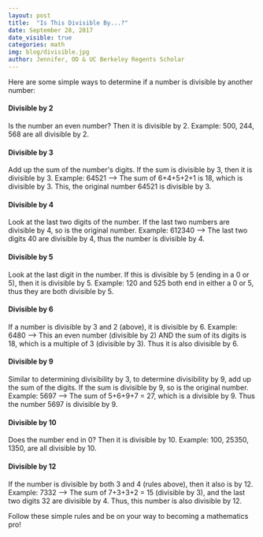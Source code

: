 ```yaml
---
layout: post
title:  "Is This Divisible By...?"
date: September 28, 2017
date_visible: true
categories: math
img: blog/divisible.jpg
author: Jennifer, OD & UC Berkeley Regents Scholar
---
```


Here are some simple ways to determine if a number is divisible by another number:

<!--more-->

#### Divisible by 2
Is the number an even number? Then it is divisible by 2.
Example: 500, 244, 568 are all divisible by 2.

#### Divisible by 3
Add up the sum of the number's digits. If the sum is divisible by 3, then it is divisible by 3.
Example: 64521 --> The sum of 6+4+5+2+1 is 18, which is divisible by 3. This, the original number 64521 is divisible by 3.

#### Divisible by 4
Look at the last two digits of the number. If the last two numbers are divisible by 4, so is the original number.
Example: 612340 --> The last two digits 40 are divisible by 4, thus the number is divisible by 4.

#### Divisible by 5
Look at the last digit in the number. If this is divisible by 5 (ending in a 0 or 5), then it is divisible by 5.
Example: 120 and 525 both end in either a 0 or 5, thus they are both divisible by 5.

#### Divisible by 6
If a number is divisible by 3 and 2 (above), it is divisible by 6.
Example: 6480 --> This an even number (divisible by 2)  AND the sum of its digits is 18, which is a multiple of 3 (divisible by 3). Thus it is also divisible by 6.

#### Divisible by 9
Similar to determining divisibility by 3, to determine divisibility by 9, add up the sum of the digits. If the sum is divisible by 9, so is the original number.
Example: 5697 --> The sum of 5+6+9+7 = 27, which is a divisible by 9. Thus the number 5697 is divisible by 9.

#### Divisible by 10
Does the number end in 0? Then it is divisible by 10.
Example: 100, 25350, 1350, are all divisible by 10.

#### Divisible by 12
If the number is divisible by both 3 and 4 (rules above), then it also is by 12.
Example: 7332 --> The sum of 7+3+3+2 = 15 (divisible by 3), and the last two digits 32 are divisible by 4. Thus, this number is also divisible by 12.

Follow these simple rules and be on your way to becoming a mathematics pro!
